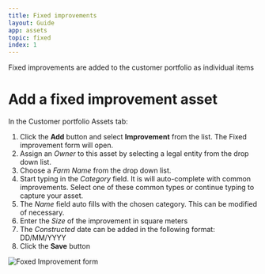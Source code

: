 ```yaml
---
title: Fixed improvements
layout: Guide
app: assets
topic: fixed
index: 1
---
```


Fixed improvements are added to the customer portfolio as individual items

# Add a fixed improvement asset 

In the Customer portfolio Assets tab:

1. Click the **Add** button and select **Improvement** from the list. The Fixed improvement form will open.
2. Assign an *Owner* to this asset by selecting a legal entity from the drop down list.
3. Choose a *Farm Name* from the drop down list. 
4. Start typing in the *Category* field. It is will auto-complete with common improvements. Select one of these common types or continue typing to capture your asset.
5. The *Name* field auto fills with the chosen category. This can be modified of necessary.
6. Enter the *Size* of the improvement in square meters
7. The *Constructed* date can be added in the following format: DD/MM/YYYY
8. Click the **Save** button

![Foxed Improvement form](/images/guides/assets/Fixed_improvement.jpg)